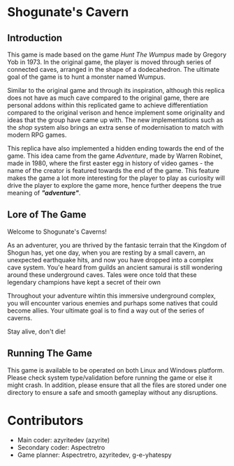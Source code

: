 # Shogunate's Cavern
## Introduction
This game is made based on the game *Hunt The Wumpus* made by Gregory Yob in 1973. In the original game, the player is moved through series of connected caves, arranged in the shape of a dodecahedron. The ultimate goal of the game is to hunt a monster named Wumpus.

Similar to the original game and through its inspiration, although this replica does not have as much cave compared to the original game, there are personal addons within this replicated game to achieve differentiation compared to the original verison and hence implement some originality and ideas that the group have came up with. The new implementations such as the *shop* system also brings an extra sense of modernisation to match with modern RPG games.

This replica have also implemented a hidden ending towards the end of the game. This idea came from the game *Adventure*, made by Warren Robinet, made in 1980, where the first easter egg in history of video games - the name of the creator is featured towards the end of the game. This feature makes the game a lot more interesting for the player to play as curiosity will drive the player to explore the game more, hence further deepens the true meaning of ***"adventure"***.

## Lore of The Game
Welcome to Shogunate's Caverns!

As an adventurer, you are thrived by the fantasic terrain that the Kingdom of Shogun has, yet one day, when you are resting by a small cavern, an unexpected earthquake hits, and now you have dropped into a complex cave system. You'e heard from guilds an ancient samurai is still wondering around these underground caves. Tales were once told that these legendary champions have kept a secret of their own

Throughout your adventure wihtin this immersive underground complex, you will encounter various enemies and purhaps some natives that could become allies. Your ultimate goal is to find a way out of the series of caverns.

Stay alive, don't die!

## Running The Game
This game is available to be operated on both Linux and Windows platform. Please check system type/validation before running the game or else it might crash. In addition, please ensure that all the files are stored under one directory to ensure a safe and smooth gameplay without any disruptions.

# Contributors
- Main coder: azyritedev (azyrite)
- Secondary coder: Aspectretro
- Game planner: Aspectretro, azyritedev, g-e-yhatespy
